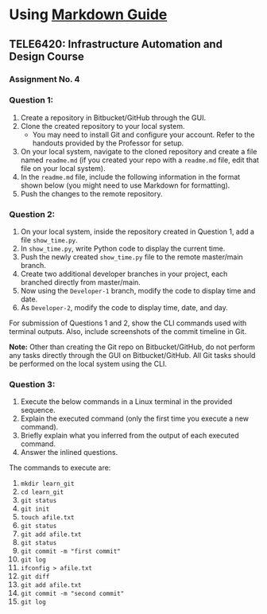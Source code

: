 # Using [Markdown Guide](https://www.markdownguide.org/basic-syntax/)

## TELE6420: Infrastructure Automation and Design Course
### Assignment No. 4 

### Question 1:
1. Create a repository in Bitbucket/GitHub through the GUI.
2. Clone the created repository to your local system.
   - You may need to install Git and configure your account. Refer to the handouts provided by the Professor for setup.
3. On your local system, navigate to the cloned repository and create a file named `readme.md` (if you created your repo with a `readme.md` file, edit that file on your local system).
4. In the `readme.md` file, include the following information in the format shown below (you might need to use Markdown for formatting).
5. Push the changes to the remote repository.

### Question 2:
1. On your local system, inside the repository created in Question 1, add a file `show_time.py`.
2. In `show_time.py`, write Python code to display the current time.
3. Push the newly created `show_time.py` file to the remote master/main branch.
4. Create two additional developer branches in your project, each branched directly from master/main.
5. Now using the `Developer-1` branch, modify the code to display time and date.
6. As `Developer-2`, modify the code to display time, date, and day.

For submission of Questions 1 and 2, show the CLI commands used with terminal outputs. Also, include screenshots of the commit timeline in Git.

**Note:** Other than creating the Git repo on Bitbucket/GitHub, do not perform any tasks directly through the GUI on Bitbucket/GitHub. All Git tasks should be performed on the local system using the CLI.

### Question 3:
1. Execute the below commands in a Linux terminal in the provided sequence.
2. Explain the executed command (only the first time you execute a new command).
3. Briefly explain what you inferred from the output of each executed command.
4. Answer the inlined questions.

The commands to execute are:

1. `mkdir learn_git`
2. `cd learn_git`
3. `git status`
4. `git init`
5. `touch afile.txt`
6. `git status`
7. `git add afile.txt`
8. `git status`
9. `git commit -m "first commit"`
10. `git log`
11. `ifconfig > afile.txt`
12. `git diff`
13. `git add afile.txt`
14. `git commit -m "second commit"`
15. `git log`
